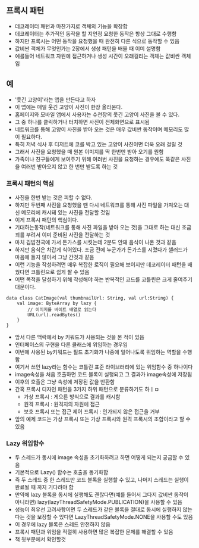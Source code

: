 ## 프록시 패턴
- 데코레이터 패턴과 마찬가지로 객체의 기능을 확장함
- 데코레이터는 추가적인 동작을 할 지언정 요청한 동작은 항상 그대로 수행함
- 하지만 프록시는 어떤 동작을 요청했을 때 완전히 다른 식으로 동작할 수 있음
- 값비싼 객체가 무엇인가는 2장에서 생성 패턴을 배울 때 이미 설명함
- 예를들어 네트워크 자원에 접근하거나 생성 시간이 오래걸리는 객체는 값비싼 객체임

## 예
- '웃긴 고양이'라는 앱을 만든다고 하자
- 이 앱에는 매일 웃긴 고양이 사진이 한장 올라온다.
- 홈페이지와 모바일 앱에서 사용자는 수천장의 웃긴 고양이 사진을 볼 수 있다.
- 그 중 하나를 클릭하거나 터치하면 사진이 전체화면으로 표시됨
- 네트워크를 통해 고양이 사진을 받아 오는 것은 매우 값비싼 동작이며 메모리도 많이 필요하다.
- 특히 저녁 식사 후 디저트에 코를 박고 있는 고양이 사진이면 더욱 오래 걸릴 것
- 그래서 사진을 요청했을 때 원본 이미지를 딱 한번만 받아 오기를 원함
- 가족이나 친구들에게 보여주기 위해 여러번 사진을 요청하는 경우에도 똑같은 사진을 여러번 받아오지 않고 한 번만 받도록 하는 것

### 프록시 패턴의 핵심
- 사진을 한번 받는 것은 피할 수 없다.
- 하지만 두번째 사진을 요청했을 땐 다시 네트워크를 통해 사진 파일을 가져오는 대신 메모리에 캐시돼 있는 사진을 전달할 것임
- 이게 프록시 패턴의 핵심이다.
- 기대하는동작(네트워크를 통해 사진 파일을 받아 오는 것)을 그대로 하는 대신 조금 꾀를 부려서 이미 준비된 사진을 전달하는 것
- 마치 김밥천국에 가서 돈가스를 시켯는데 2분도 안돼 음식이 나온 것과 같음
- 하지만 음식은 차갑게 식어있다. 조금 전에 누군가가 돈가스를 시켰다가 샐러드가 마음에 들지 않아서 그냥 간것과 같음
- 이런 기능을 작성하려면 매우 복잡한 로직이 필요해 보이지만 데코레이터 패턴을 배웠다면 코틀린으로 쉽게 짤 수 있음
- 어떤 목적을 달성하기 위해 작성해야 하는 반복적인 코드를 코틀린은 크게 줄여주기 대문이다.
```
data class CatImage(val thumbnailUrl: String, val url:String) {
    val image: ByteArray by lazy {
        // 이미지를 바이트 배열로 읽는다
        URL(url).readBytes()
    }
}
```
- 앞서 다른 맥락에서 by 키워드가 사용되는 것을 본 적이 있음
- 인터페이스의 구현을 다른 클래스에 위임하는 경우임
- 이번에 사용된 by키워드는 필드 초기화가 나중에 일어나도록 위임하는 역할을 수행함
- 여기서 쓰인 lazy라는 함수는 코틀린 표준 라이브러리에 있는 위임함수 중 하나이다
- image속성을 처음 호출하면 코드 블록이 실행되고 그 결과가 image속성에 저장됨
- 이후의 호출은 그냥 속성에 저장된 값을 반환함
- 간혹 프록시 디자인 패턴을 3가지 하위 패턴으로 분류하기도 하ㅣㅁ
  - 가상 프록시 : 게으른 방식으로 결과를 캐시함
  - 원격 프록시 : 원격지의 자원에 접근
  - 보호 프록시 또는 접근 제어 프록시 : 인가되지 않은 접근을 거부
- 앞의 예제 코드는 가상 프록시 또는 가상 프록시와 원격 프록시의 조합이라고 할 수 있음

### Lazy 위임함수
- 두 스레드가 동시에 image 속성을 초기화하려고 하면 어떻게 되는지 궁금할 수 있음
- 기본적으로 Lazy() 함수는 호출을 동기화함
- 즉 두 스레드 중 한 스레드만 코드 블록을 실행할 수 있고, 나머지 스레드는 실행이 완료될 때 까지 기다려야 함
- 만약에 lazy 블록을 동시에 실행해도 괜찮다면(예를 들어서 그다지 값비싼 동작이 아니라면) lazy(lazyThreadSafetyMode.PUBLICATION)을 사용할 수 있음
- 성능이 최우선 고려사항이면 두 스레드가 같은 블록을 절대로 동시에 실행하지 않는다는 것을 보장할 수 있다면 LazyThreadSafetyMode.NONE을 사용할 수도 있음
- 이 경우에 lazy 블록은 스레드 안전하지 않음
- 프록시 패턴과 위임을 적절히 사용하면 많은 복잡한 문제를 해결할 수 있음
- 책 뒷부분에서 확인할것
